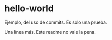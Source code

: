 # hello-world
Ejemplo, del uso de commits. Es solo una prueba.

Una línea más. Este readme no vale la pena.
